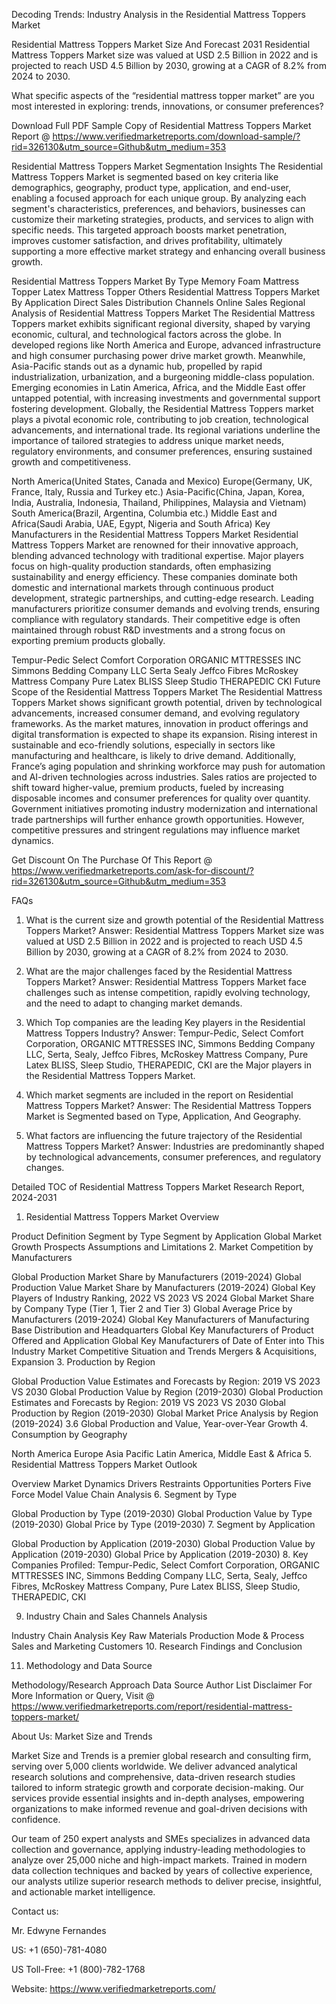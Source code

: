 Decoding Trends: Industry Analysis in the Residential Mattress Toppers Market


Residential Mattress Toppers Market Size And Forecast 2031
Residential Mattress Toppers Market size was valued at USD 2.5 Billion in 2022 and is projected to reach USD 4.5 Billion by 2030, growing at a CAGR of 8.2% from 2024 to 2030.

What specific aspects of the “residential mattress topper market” are you most interested in exploring: trends, innovations, or consumer preferences?

Download Full PDF Sample Copy of Residential Mattress Toppers Market Report @ https://www.verifiedmarketreports.com/download-sample/?rid=326130&utm_source=Github&utm_medium=353

Residential Mattress Toppers Market Segmentation Insights
The Residential Mattress Toppers Market is segmented based on key criteria like demographics, geography, product type, application, and end-user, enabling a focused approach for each unique group. By analyzing each segment's characteristics, preferences, and behaviors, businesses can customize their marketing strategies, products, and services to align with specific needs. This targeted approach boosts market penetration, improves customer satisfaction, and drives profitability, ultimately supporting a more effective market strategy and enhancing overall business growth.

Residential Mattress Toppers Market By Type
Memory Foam Mattress Topper
Latex Mattress Topper
Others
Residential Mattress Toppers Market By Application
Direct Sales
Distribution Channels
Online Sales
Regional Analysis of Residential Mattress Toppers Market
The Residential Mattress Toppers market exhibits significant regional diversity, shaped by varying economic, cultural, and technological factors across the globe. In developed regions like North America and Europe, advanced infrastructure and high consumer purchasing power drive market growth. Meanwhile, Asia-Pacific stands out as a dynamic hub, propelled by rapid industrialization, urbanization, and a burgeoning middle-class population. Emerging economies in Latin America, Africa, and the Middle East offer untapped potential, with increasing investments and governmental support fostering development. Globally, the Residential Mattress Toppers market plays a pivotal economic role, contributing to job creation, technological advancements, and international trade. Its regional variations underline the importance of tailored strategies to address unique market needs, regulatory environments, and consumer preferences, ensuring sustained growth and competitiveness.

North America(United States, Canada and Mexico)
Europe(Germany, UK, France, Italy, Russia and Turkey etc.)
Asia-Pacific(China, Japan, Korea, India, Australia, Indonesia, Thailand, Philippines, Malaysia and Vietnam)
South America(Brazil, Argentina, Columbia etc.)
Middle East and Africa(Saudi Arabia, UAE, Egypt, Nigeria and South Africa)
Key Manufacturers in the Residential Mattress Toppers Market
Residential Mattress Toppers Market are renowned for their innovative approach, blending advanced technology with traditional expertise. Major players focus on high-quality production standards, often emphasizing sustainability and energy efficiency. These companies dominate both domestic and international markets through continuous product development, strategic partnerships, and cutting-edge research. Leading manufacturers prioritize consumer demands and evolving trends, ensuring compliance with regulatory standards. Their competitive edge is often maintained through robust R&D investments and a strong focus on exporting premium products globally.

Tempur-Pedic
Select Comfort Corporation
ORGANIC MTTRESSES INC
Simmons Bedding Company LLC
Serta
Sealy
Jeffco Fibres
McRoskey Mattress Company
Pure Latex BLISS
Sleep Studio
THERAPEDIC
CKI
Future Scope of the Residential Mattress Toppers Market
The Residential Mattress Toppers Market shows significant growth potential, driven by technological advancements, increased consumer demand, and evolving regulatory frameworks. As the market matures, innovation in product offerings and digital transformation is expected to shape its expansion. Rising interest in sustainable and eco-friendly solutions, especially in sectors like manufacturing and healthcare, is likely to drive demand. Additionally, France’s aging population and shrinking workforce may push for automation and AI-driven technologies across industries. Sales ratios are projected to shift toward higher-value, premium products, fueled by increasing disposable incomes and consumer preferences for quality over quantity. Government initiatives promoting industry modernization and international trade partnerships will further enhance growth opportunities. However, competitive pressures and stringent regulations may influence market dynamics.

Get Discount On The Purchase Of This Report @ https://www.verifiedmarketreports.com/ask-for-discount/?rid=326130&utm_source=Github&utm_medium=353

FAQs
1. What is the current size and growth potential of the Residential Mattress Toppers Market?
Answer: Residential Mattress Toppers Market size was valued at USD 2.5 Billion in 2022 and is projected to reach USD 4.5 Billion by 2030, growing at a CAGR of 8.2% from 2024 to 2030.

2. What are the major challenges faced by the Residential Mattress Toppers Market?
Answer: Residential Mattress Toppers Market face challenges such as intense competition, rapidly evolving technology, and the need to adapt to changing market demands.

3. Which Top companies are the leading Key players in the Residential Mattress Toppers Industry?
Answer: Tempur-Pedic, Select Comfort Corporation, ORGANIC MTTRESSES INC, Simmons Bedding Company LLC, Serta, Sealy, Jeffco Fibres, McRoskey Mattress Company, Pure Latex BLISS, Sleep Studio, THERAPEDIC, CKI are the Major players in the Residential Mattress Toppers Market.

4. Which market segments are included in the report on Residential Mattress Toppers Market?
Answer: The Residential Mattress Toppers Market is Segmented based on Type, Application, And Geography.

5. What factors are influencing the future trajectory of the Residential Mattress Toppers Market?
Answer: Industries are predominantly shaped by technological advancements, consumer preferences, and regulatory changes.

Detailed TOC of Residential Mattress Toppers Market Research Report, 2024-2031
1. Residential Mattress Toppers Market Overview

Product Definition
Segment by Type
Segment by Application
Global Market Growth Prospects
Assumptions and Limitations
2. Market Competition by Manufacturers

Global Production Market Share by Manufacturers (2019-2024)
Global Production Value Market Share by Manufacturers (2019-2024)
Global Key Players of Industry Ranking, 2022 VS 2023 VS 2024
Global Market Share by Company Type (Tier 1, Tier 2 and Tier 3)
Global Average Price by Manufacturers (2019-2024)
Global Key Manufacturers of Manufacturing Base Distribution and Headquarters
Global Key Manufacturers of Product Offered and Application
Global Key Manufacturers of Date of Enter into This Industry
Market Competitive Situation and Trends
Mergers & Acquisitions, Expansion
3. Production by Region

Global Production Value Estimates and Forecasts by Region: 2019 VS 2023 VS 2030
Global Production Value by Region (2019-2030)
Global Production Estimates and Forecasts by Region: 2019 VS 2023 VS 2030
Global Production by Region (2019-2030)
Global Market Price Analysis by Region (2019-2024) 3.6 Global Production and Value, Year-over-Year Growth
4. Consumption by Geography

North America
Europe
Asia Pacific
Latin America, Middle East & Africa
5. Residential Mattress Toppers Market Outlook

Overview
Market Dynamics
Drivers
Restraints
Opportunities
Porters Five Force Model
Value Chain Analysis 
6. Segment by Type

Global Production by Type (2019-2030)
Global Production Value by Type (2019-2030)
Global Price by Type (2019-2030)
7. Segment by Application

Global Production by Application (2019-2030)
Global Production Value by Application (2019-2030)
Global Price by Application (2019-2030)
8. Key Companies Profiled: Tempur-Pedic, Select Comfort Corporation, ORGANIC MTTRESSES INC, Simmons Bedding Company LLC, Serta, Sealy, Jeffco Fibres, McRoskey Mattress Company, Pure Latex BLISS, Sleep Studio, THERAPEDIC, CKI

9. Industry Chain and Sales Channels Analysis

Industry Chain Analysis
Key Raw Materials
Production Mode & Process
Sales and Marketing
Customers
10. Research Findings and Conclusion

11. Methodology and Data Source

Methodology/Research Approach
Data Source
Author List
Disclaimer
For More Information or Query, Visit @ https://www.verifiedmarketreports.com/report/residential-mattress-toppers-market/

About Us: Market Size and Trends

Market Size and Trends is a premier global research and consulting firm, serving over 5,000 clients worldwide. We deliver advanced analytical research solutions and comprehensive, data-driven research studies tailored to inform strategic growth and corporate decision-making. Our services provide essential insights and in-depth analyses, empowering organizations to make informed revenue and goal-driven decisions with confidence.

Our team of 250 expert analysts and SMEs specializes in advanced data collection and governance, applying industry-leading methodologies to analyze over 25,000 niche and high-impact markets. Trained in modern data collection techniques and backed by years of collective experience, our analysts utilize superior research methods to deliver precise, insightful, and actionable market intelligence.

Contact us:

Mr. Edwyne Fernandes

US: +1 (650)-781-4080

US Toll-Free: +1 (800)-782-1768

Website: https://www.verifiedmarketreports.com/
